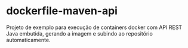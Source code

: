 # dockerfile-maven-api
Projeto de exemplo para execução de containers docker com API REST Java embutida, gerando a imagem e subindo ao repositório automaticamente.
